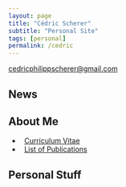 ```yaml
---
layout: page
title: "Cédric Scherer"
subtitle: "Personal Site"
tags: [personal]
permalink: /cedric
---
```


<p class="contact">
<a href="mailto:cedricphilippscherer@gmail.com"><i class="fa fa-envelope-o"></i> cedricphilippscherer@gmail.com</a>
</p>


## News


## About Me

<ul class="fa-ul">
  <li><i class="fa fa-id-badge  fa-fw" aria-hidden="true"></i>&nbsp; <a href="{{ site.baseurl }}/cedric_cv">Curriculum Vitae</a></li>
  <li><i class="fa fa-file-text-o  fa-fw" aria-hidden="true"></i>&nbsp; <a href="{{ site.baseurl }}/cedric_pubs">List of Publications</a></li>
</ul>


## Personal Stuff
